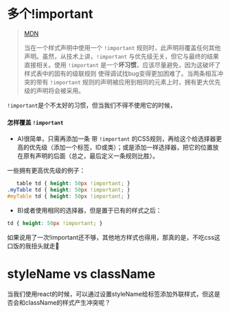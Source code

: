 # 多个!important

> [MDN](https://developer.mozilla.org/zh-CN/docs/Web/CSS/Specificity)
>
> 当在一个样式声明中使用一个 `!important` 规则时，此声明将覆盖任何其他声明。虽然，从技术上讲，`!important` 与优先级无关，但它与最终的结果直接相关。使用 `!important` 是一个**坏习惯**，应该尽量避免，因为这破坏了样式表中的固有的级联规则 使得调试找bug变得更加困难了。当两条相互冲突的带有 `!important` 规则的声明被应用到相同的元素上时，拥有更大优先级的声明将会被采用。

`!important`是个不太好的习惯，但当我们不得不使用它的时候，

#### 怎样覆盖 `!important`

- A)很简单，只需再添加一条 带 `!important` 的CSS规则，再给这个给选择器更高的优先级（添加一个标签，ID或类）；或是添加一样选择器，把它的位置放在原有声明的后面（总之，最后定义一条规则比胜）。

一些拥有更高优先级的例子：

```css
   table td { height: 50px !important; }
.myTable td { height: 50px !important; }
#myTable td { height: 50px !important; }
```

- B)或者使用相同的选择器，但是置于已有的样式之后：

```css
td { height: 50px !important; }
```

如果说用了一次!important还不够，其他地方样式也得用，那真的是，不吃css这口饭的我扭头就走:dog:

# styleName vs className

当我们使用react的时候，可以通过设置styleName给标签添加外联样式，但这是否会和className的样式产生冲突呢？

